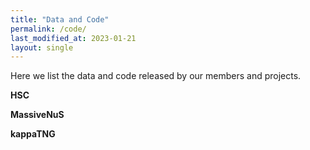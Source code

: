 ```yaml
---
title: "Data and Code"
permalink: /code/
last_modified_at: 2023-01-21
layout: single
---
```


Here we list the data and code released by our members and projects.

**HSC**

**MassiveNuS**

**kappaTNG**
